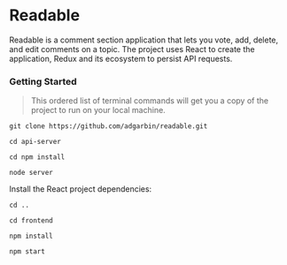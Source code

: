 # Readable

Readable is a comment section application that lets you vote, add, delete, and edit comments on a topic. The project uses React to create the application, Redux and its ecosystem to persist API requests.

### Getting Started

> This ordered list of terminal commands will get you a copy of the project to run on your local machine.

`git clone https://github.com/adgarbin/readable.git`

`cd api-server`

`cd npm install`

`node server`

Install the React project dependencies:

`cd ..`

`cd frontend`

`npm install`

`npm start`
